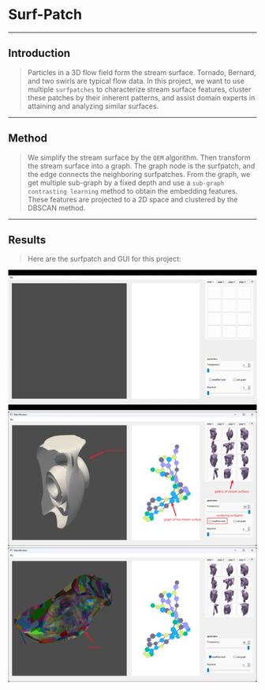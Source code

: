 # Surf-Patch
---
## Introduction
> Particles in a 3D flow field form the stream surface. Tornado, Bernard, and two swirls are typical flow data. In this project, we want to use multiple `surfpatches` to characterize stream surface features, cluster these patches by their inherent patterns, and assist domain experts in attaining and analyzing similar surfaces.
---
## Method
> We simplify the stream surface by the `QEM` algorithm. Then transform the stream surface into a graph. The graph node is the surfpatch, and the edge connects the neighboring surfpatches. From the graph, we get multiple sub-graph by a fixed depth and use a `sub-graph contrasting learning` method to obtain the embedding features. These features are projected to a 2D space and clustered by the DBSCAN method.
---
## Results
> Here are the surfpatch and GUI for this project:
<div align='center'>
<img src='video.gif'>
</div>
<div align='center'>
<img src='1.png'>
</div>
<div align='center'>
<img src='2.png'>
</div>
